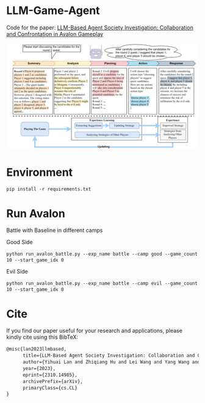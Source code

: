 # LLM-Game-Agent
Code for the paper: [LLM-Based Agent Society Investigation: Collaboration and Confrontation in Avalon Gameplay](https://arxiv.org/abs/2310.14985)

![Agent Framework](avalon-agent-framework_v5.jpg)

# Environment
```shell
pip install -r requirements.txt
```

# Run Avalon
Battle with Baseline in different camps

Good Side
```shell
python run_avalon_battle.py --exp_name battle --camp good --game_count 10 --start_game_idx 0 
```

Evil Side
```shell
python run_avalon_battle.py --exp_name battle --camp evil --game_count 10 --start_game_idx 0 
```

# Cite
If you find our paper useful for your research and applications, please kindly cite using this BibTeX:
```latex
@misc{lan2023llmbased,
      title={LLM-Based Agent Society Investigation: Collaboration and Confrontation in Avalon Gameplay}, 
      author={Yihuai Lan and Zhiqiang Hu and Lei Wang and Yang Wang and Deheng Ye and Peilin Zhao and Ee-Peng Lim and Hui Xiong and Hao Wang},
      year={2023},
      eprint={2310.14985},
      archivePrefix={arXiv},
      primaryClass={cs.CL}
}
```